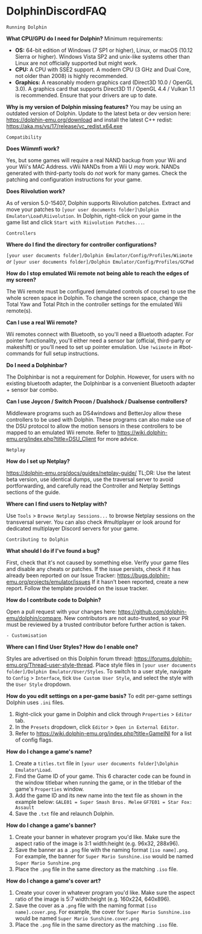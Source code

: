 # DolphinDiscordFAQ
```
Running Dolphin
```
**What CPU/GPU do I need for Dolphin?**
Minimum requirements:
-   **OS:** 64-bit edition of Windows (7 SP1 or higher), Linux, or macOS (10.12 Sierra or higher). Windows Vista SP2 and unix-like systems other than Linux are not officially supported but might work.
-   **CPU:** A CPU with SSE2 support. A modern CPU (3 GHz and Dual Core, not older than 2008) is highly recommended.
-   **Graphics:** A reasonably modern graphics card (Direct3D 10.0 / OpenGL 3.0). A graphics card that supports Direct3D 11 / OpenGL 4.4 / Vulkan 1.1 is recommended. Ensure that your drivers are up to date. 

**Why is my version of Dolphin missing features?** 
You may be using an outdated version of Dolphin. Update to the latest beta or dev version here: https://dolphin-emu.org/download and install the latest C++ redist: https://aka.ms/vs/17/release/vc_redist.x64.exe

```
Compatibility
```
**Does Wiimmfi work?**

Yes, but some games will require a real NAND backup from your Wii and your Wii's MAC Address. vWii NANDs from a Wii U *may* work. NANDs generated with third-party tools do  *not* work for many games. Check the patching and configuration instructions for your game.

**Does Riivolution work?** 

As of version 5.0-15407, Dolphin supports Riivolution patches. Extract and move your patches to `[your user documents folder]\Dolphin Emulator\Load\Riivolution`. In Dolphin, right-click on your game in the game list and click `Start with Riivolution Patches...`.
󠀀󠀀󠀀󠀀
```
Controllers
```
**Where do I find the directory for controller configurations?** 

`[your user documents folder]/Dolphin Emulator/Config/Profiles/Wiimote` _or_ `[your user documents folder]/Dolphin Emulator/Config/Profiles/GCPad`

**How do I stop emulated Wii remote not being able to reach the edges of my screen?** 

The Wii remote must be configured (emulated controls of course) to use the whole screen space in Dolphin. To change the screen space, change the Total Yaw and Total Pitch in the controller settings for the emulated Wii remote(s).

**Can I use a real Wii remote?**

Wii remotes connect with Bluetooth, so you'll need a Bluetooth adapter. For pointer functionality, you'll either need a sensor bar (official, third-party or makeshift) or you'll need to set up pointer emulation. Use `!wiimote` in #bot-commands for full setup instructions. 

**Do I need a Dolphinbar?**

The Dolphinbar is not a requirement for Dolphin. However, for users with no existing bluetooth adapter, the Dolphinbar is a convenient Bluetooth adapter + sensor bar combo.

**Can I use Joycon / Switch Procon / Dualshock / Dualsense controllers?**

Middleware programs such as DS4windows and BetterJoy allow these controllers to be used with Dolphin. These programs can also make use of the DSU protocol to allow the motion sensors in these controllers to be mapped to an emulated Wii remote. Refer to https://wiki.dolphin-emu.org/index.php?title=DSU_Client for more advice.

```
Netplay
```
**How do I set up Netplay?**

https://dolphin-emu.org/docs/guides/netplay-guide/
TL;DR: Use the latest beta version, use identical dumps, use the traversal server to avoid portforwarding, and carefully read the Controller and Netplay Settings sections of the guide.

**Where can I find users to Netplay with?**

Use `Tools` > `Browse Netplay Sessions...` to browse Netplay sessions on the transversal server. You can also check #multiplayer or look around for dedicated multiplayer Discord servers for your game.

```
Contributing to Dolphin
```
**What should I do if I've found a bug?**

First, check that it's not caused by something else. Verify your game files and disable any cheats or patches.
If the issue persists, check if it has already been reported on our Issue Tracker: https://bugs.dolphin-emu.org/projects/emulator/issues
If it hasn't been reported, create a new report. Follow the template provided on the issue tracker.

**How do I contribute code to Dolphin?**

Open a pull request with your changes here: https://github.com/dolphin-emu/dolphin/compare. New contributors are not auto-trusted, so your PR must be reviewed by a trusted contributor before further action is taken. 

```
- Customisation
```
**Where can I find User Styles? How do I enable one?**

Styles are advertised on this Dolphin forum thread: https://forums.dolphin-emu.org/Thread-user-style-thread. Place style files in `[your user documents folder]/Dolphin Emulator/User/Styles`. To switch to a user style, navigate to `Config` > `Interface`, tick `Use Custom User Style`, and select the style with the `User Style` dropdown.

**How do you edit settings on a per-game basis?**
To edit per-game settings Dolphin uses `.ini` files. 
1) Right-click your game in Dolphin and click through `Properties` > `Editor` tab.
2) In the `Presets` dropdown, click `Editor` > `Open in External Editor`. 
3) Refer to https://wiki.dolphin-emu.org/index.php?title=GameINI for a list of config flags.

**How do I change a game's name?**
1) Create a `titles.txt` file in `[your user documents folder]\Dolphin Emulator\Load`. 
2) Find the Game ID of your game. This 6 character code can be found in the window titlebar when running the game, or in the titlebar of the game's `Properties` window.
3) Add the game ID and its new name into the text file as shown in the example below: 
	`GALE01 = Super Smash Bros. Melee` 
	`GF7E01 = Star Fox: Assault`
4) Save the `.txt` file and relaunch Dolphin.

**How do I change a game's banner?**
1) Create your banner in whatever program you'd like. Make sure the aspect ratio of the image is 3:1 width:height (e.g. 96x32, 288x96).
2) Save the banner as a `.png` file with the naming format `[iso name].png`. For example, the banner for `Super Mario Sunshine.iso` would be named `Super Mario Sunshine.png` 
3) Place the `.png` file in the same directory as the matching `.iso` file.

**How do I change a game's cover art?**
1) Create your cover in whatever program you'd like. Make sure the aspect ratio of the image is 5:7 width:height (e.g. 160x224, 640x896).
2) Save the cover as a `.png` file with the naming format `[iso name].cover.png`. For example, the cover for `Super Mario Sunshine.iso` would be named `Super Mario Sunshine.cover.png` 
3) Place the `.png` file in the same directory as the matching `.iso` file.
